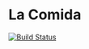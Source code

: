 # La Comida

[![Build Status](https://travis-ci.org/leocabral/lacomida.svg?branch=master)](https://travis-ci.org/leocabral/lacomida)
